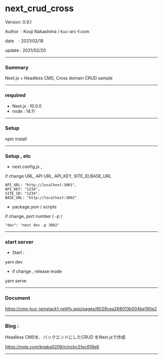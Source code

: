 # next_crud_cross

 Version: 0.9.1

 Author  : Kouji Nakashima / kuc-arc-f.com

 date    : 2021/02/18

 update  : 2021/02/20

***
### Summary

Next.js + Headless CMS, Cross domain CRUD sample

***
### required

* Next.js : 10.0.0
* node : 14.11

***
### Setup

npm install

***
### Setup , etc
* next.config.js , 

if change URL, API URL, API_KEY, SITE_ID,BASE_URL

```
API_URL: "http://localhost:3001",
API_KEY: "1234",
SITE_ID: "1234",
BASE_URL: "http://localhost:3002"
```

* package.json / scripts

if change, port number ( -p )

```
"dev": "next dev -p 3002"
```

***
### start server
* Start :

yarn dev

* if change , release mode

yarn serve


***
### Document

https://cms-kuc-jamstack1.netlify.app/pages/6029cea268013b004be190e2

***
### Blog : 

Headless CMSを、バックエンドにしたCRUD をNext.jsで作成

https://note.com/knaka0209/n/ncbc51ec619e6

***


